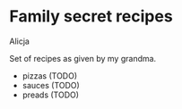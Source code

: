 # Family secret recipes

Alicja

Set of recipes as given by my grandma.

- pizzas (TODO)
- sauces (TODO)
- preads (TODO)

